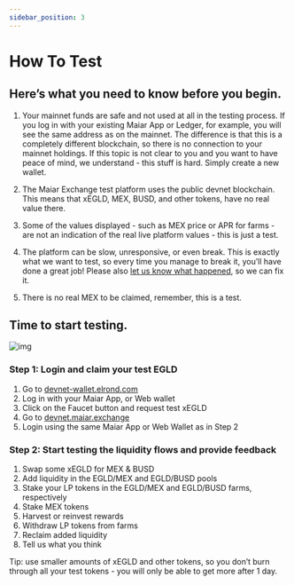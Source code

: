 ```yaml
---
sidebar_position: 3
---
```


# How To Test

## Here’s what you need to know before you begin.

1. Your mainnet funds are safe and not used at all in the testing process. If you log in with your existing Maiar App or Ledger, for example, you will see the same address as on the mainnet. The difference is that this is a completely different blockchain, so there is no connection to your mainnet holdings. If this topic is not clear to you and you want to have peace of mind, we understand - this stuff is hard. Simply create a new wallet.

2. The Maiar Exchange test platform uses the public devnet blockchain. This means that xEGLD, MEX, BUSD, and other tokens, have no real value there.

3. Some of the values displayed - such as MEX price or APR for farms - are not an indication of the real live platform values - this is just a test.

4. The platform can be slow, unresponsive, or even break. This is exactly what we want to test, so every time you manage to break it, you’ll have done a great job! Please also [let us know what happened](https://forms.gle/4bj8LdksgUctaucp6), so we can fix it.

5. There is no real MEX to be claimed, remember, this is a test.

## Time to start testing.

<div style={{textAlign: 'center'}}>

![img](/docs/flow.gif)

</div>

### Step 1: Login and claim your test EGLD

1. Go to [devnet-wallet.elrond.com](https://devnet-wallet.elrond.com)
2. Log in with your Maiar App, or Web wallet
3. Click on the Faucet button and request test xEGLD
4. Go to [devnet.maiar.exchange](https://devnet.maiar.exchange)
5. Login using the same Maiar App or Web Wallet as in Step 2

### Step 2: Start testing the liquidity flows and provide feedback

1. Swap some xEGLD for MEX & BUSD
2. Add liquidity in the EGLD/MEX and EGLD/BUSD pools
3. Stake your LP tokens in the EGLD/MEX and EGLD/BUSD farms, respectively
4. Stake MEX tokens
5. Harvest or reinvest rewards
6. Withdraw LP tokens from farms
7. Reclaim added liquidity
8. Tell us what you think

Tip: use smaller amounts of xEGLD and other tokens, so you don’t burn through all your test tokens - you will only be able to get more after 1 day.
